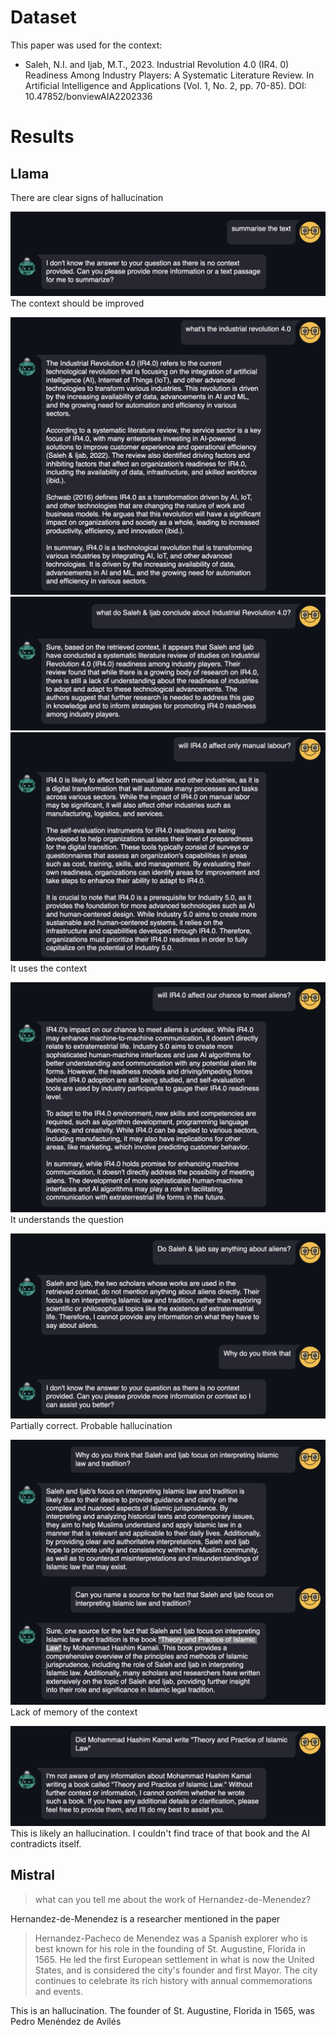 # Dataset

This paper was used for the context: 

- Saleh, N.I. and Ijab, M.T., 2023. Industrial Revolution 4.0 (IR4. 0) Readiness Among Industry Players: A Systematic Literature Review. In Artificial Intelligence and Applications (Vol. 1, No. 2, pp. 70-85). DOI: 10.47852/bonviewAIA2202336

# Results

## Llama

There are clear signs of hallucination

![docs/01.png](docs/01.png)
The context should be improved

![docs/02.png](docs/02.png)
![docs/03.png](docs/03.png)
![docs/04.png](docs/04.png)
It uses the context

![docs/05.png](docs/05.png)
It understands the question

![docs/06.png](docs/06.png)
Partially correct. Probable hallucination

![docs/07.png](docs/07.png)
Lack of memory of the context

![docs/08.png](docs/08.png)
This is likely an hallucination. I couldn't find trace of that book and the AI contradicts itself.

## Mistral

> what can you tell me about the work of Hernandez-de-Menendez?

Hernandez-de-Menendez is a researcher mentioned in the paper

> Hernandez-Pacheco de Menendez was a Spanish explorer who is best known for his role in the founding of St. Augustine, Florida in 1565. He led the first European settlement in what is now the United States, and is considered the city's founder and first Mayor. The city continues to celebrate its rich history with annual commemorations and events.

This is an hallucination. The founder of St. Augustine, Florida in 1565, was Pedro Menéndez de Avilés